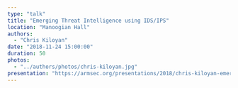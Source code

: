 ```yaml
---
type: "talk"
title: "Emerging Threat Intelligence using IDS/IPS"
location: "Manoogian Hall"
authors:
  - "Chris Kiloyan"
date: "2018-11-24 15:00:00"
duration: 50
photos:
  - "../authors/photos/chris-kiloyan.jpg"
presentation: "https://armsec.org/presentations/2018/chris-kiloyan-emerging-threat-intelligence-using-ids-ips.pdf"
---
```

